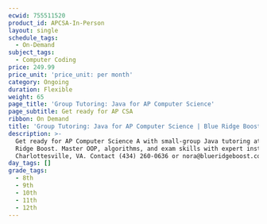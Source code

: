 ```yaml
---
ecwid: 755511520
product_id: APCSA-In-Person
layout: single
schedule_tags:
  - On-Demand
subject_tags:
  - Computer Coding
price: 249.99
price_unit: 'price_unit: per month'
category: Ongoing
duration: Flexible
weight: 65
page_title: 'Group Tutoring: Java for AP Computer Science'
page_subtitle: Get ready for AP CSA
ribbon: On Demand
title: 'Group Tutoring: Java for AP Computer Science | Blue Ridge Boost'
description: >-
  Get ready for AP Computer Science A with small-group Java tutoring at Blue
  Ridge Boost. Master OOP, algorithms, and exam skills with expert instructors.
  Charlottesville, VA. Contact (434) 260-0636 or nora@blueridgeboost.com .
day_tags: []
grade_tags:
  - 8th
  - 9th
  - 10th
  - 11th
  - 12th
---
```



